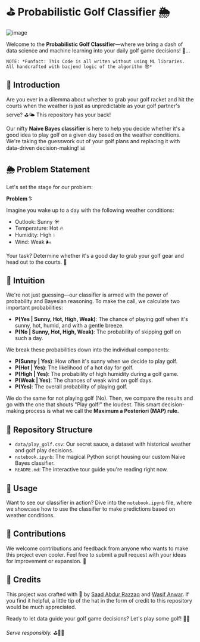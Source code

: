 # ⛳ Probabilistic Golf Classifier 🌦

![image](https://github.com/SaadARazzaq/Probablistic-Golf-Classifier/assets/123338307/8d7f590f-fcc5-45ba-9a0e-9d41a07c45b6)

Welcome to the **Probabilistic Golf Classifier**—where we bring a dash of data science and machine learning into your daily golf game decisions! 🤖... 

`NOTE: *Funfact: This Code is all writen without using ML libraries. All handcrafted with bacjend logic of the algorithm 😎*`

## 🎾 Introduction

Are you ever in a dilemma about whether to grab your golf racket and hit the courts when the weather is just as unpredictable as your golf partner's serve? ⛳🌤️ This repository has your back!

Our nifty **Naive Bayes classifier** is here to help you decide whether it's a good idea to play golf on a given day based on the weather conditions. We're taking the guesswork out of your golf plans and replacing it with data-driven decision-making! 📊

## 🌦 Problem Statement

Let's set the stage for our problem:

**Problem 1:**

Imagine you wake up to a day with the following weather conditions:
- Outlook: Sunny ☀️
- Temperature: Hot 🔥
- Humidity: High 💧
- Wind: Weak 🌬️

Your task? Determine whether it's a good day to grab your golf gear and head out to the courts. 🎾

## 🧠 Intuition

We're not just guessing—our classifier is armed with the power of probability and Bayesian reasoning. To make the call, we calculate two important probabilities:

- **P(Yes | Sunny, Hot, High, Weak)**: The chance of playing golf when it's sunny, hot, humid, and with a gentle breeze.
- **P(No | Sunny, Hot, High, Weak)**: The probability of skipping golf on such a day.

We break these probabilities down into the individual components:
- **P(Sunny | Yes)**: How often it's sunny when we decide to play golf.
- **P(Hot | Yes)**: The likelihood of a hot day for golf.
- **P(High | Yes)**: The probability of high humidity during a golf game.
- **P(Weak | Yes)**: The chances of weak wind on golf days.
- **P(Yes)**: The overall probability of playing golf.

We do the same for not playing golf (No). Then, we compare the results and go with the one that shouts "Play golf!" the loudest. This smart decision-making process is what we call the **Maximum a Posteriori (MAP) rule.**

## 📂 Repository Structure

- `data/play_golf.csv`: Our secret sauce, a dataset with historical weather and golf play decisions.
- `notebook.ipynb`: The magical Python script housing our custom Naive Bayes classifier.
- `README.md`: The interactive tour guide you're reading right now.

## 🚀 Usage

Want to see our classifier in action? Dive into the `notebook.ipynb` file, where we showcase how to use the classifier to make predictions based on weather conditions.

## 🙌 Contributions

We welcome contributions and feedback from anyone who wants to make this project even cooler. Feel free to submit a pull request with your ideas for improvement or expansion. 🌟

## 🎩 Credits

This project was crafted with 💖 by [Saad Abdur Razzaq](https://github.com/SaadARazzaq) and [Wasif Anwar](https://github.com/wiznemm). If you find it helpful, a little tip of the hat in the form of credit to this repository would be much appreciated.

Ready to let data guide your golf game decisions? Let's play some golf! 🎾🌞

*Serve responsibly.* ⛳👟🥤
